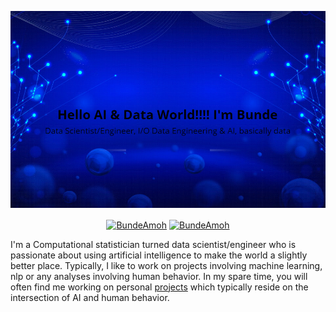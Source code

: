 
![image](https://github.com/BundeAmos/BundeAmos/blob/main/bundeamos.png)

<p align="center">
<a href="hhttps://www.linkedin.com/in/amos-bunde/" target="blank"><img align="center" src="https://img.shields.io/badge/-LinkedIn-039BE5?style=for-the-badge&logo=Linkedin&logoColor=white&link=https://www.linkedin.com/in/mgrootendorst/" alt="BundeAmoh"/></a>
<a href="https://twitter.com/BundeAmoh" target="blank"><img align="center" src="https://img.shields.io/badge/-Twitter-A7C0FF?style=for-the-badge&logo=Twitter&logoColor=white&link=https://twitter.com/maartengr" alt="BundeAmoh"/></a>

</p>

I'm a Computational statistician turned data scientist/engineer who is passionate about using artificial
intelligence to make the world a slightly better place. Typically, I like to 
work on projects involving machine learning, nlp or 
any analyses involving human behavior. In my spare time, you will often
find me working on personal [projects]()  which typically reside on the intersection of AI and human behavior. 

